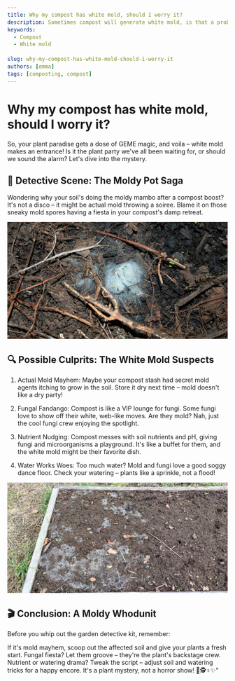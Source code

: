 ```yaml
---
title: Why my compost has white mold, should I worry it?
description: Sometimes compost will generate white mold, is that a problem? No, it is a good bacteria, it is a good result 
keywords:
  - Compost 
  - White mold

slug: why-my-compost-has-white-mold-should-i-worry-it
authors: [emma]
tags: [composting, compost]
---
```



# Why my compost has white mold, should I worry it?

So, your plant paradise gets a dose of GEME magic, and voila – white mold makes an entrance! 
Is it the plant party we've all been waiting for, or should we sound the alarm? Let's dive into the mystery.

<!-- truncate -->

## 🌱 Detective Scene: The Moldy Pot Saga

Wondering why your soil's doing the moldy mambo after a compost boost? It's not a disco – it might be actual mold 
throwing a soiree. Blame it on those sneaky mold spores having a fiesta in your compost's damp retreat.

![Whilte Mold on Compost](./img/img.png)

## 🔍 Possible Culprits: The White Mold Suspects

1. Actual Mold Mayhem: Maybe your compost stash had secret mold agents itching to grow in the soil. 
Store it dry next time – mold doesn't like a dry party!

2. Fungal Fandango: Compost is like a VIP lounge for fungi. Some fungi love to show off their white, web-like moves. 
Are they mold? Nah, just the cool fungi crew enjoying the spotlight.

3. Nutrient Nudging: Compost messes with soil nutrients and pH, giving fungi and microorganisms a playground. 
It's like a buffet for them, and the white mold might be their favorite dish.

4. Water Works Woes: Too much water? Mold and fungi love a good soggy dance floor. 
Check your watering – plants like a sprinkle, not a flood!

![Whilte Mold on Compost Pile](./img/img_1.png)

## 🎬 Conclusion: A Moldy Whodunit

Before you whip out the garden detective kit, remember:

If it's mold mayhem, scoop out the affected soil and give your plants a fresh start.
Fungal fiesta? Let them groove – they're the plant's backstage crew.
Nutrient or watering drama? Tweak the script – adjust soil and watering tricks for a happy encore.
It's a plant mystery, not a horror show! 🌿🕵️♀️✨"

